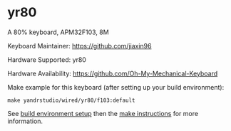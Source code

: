 yr80
===

A 80% keyboard, APM32F103, 8M

Keyboard Maintainer: https://github.com/jiaxin96

Hardware Supported: yr80

Hardware Availability: https://github.com/Oh-My-Mechanical-Keyboard 

Make example for this keyboard (after setting up your build environment):

    make yandrstudio/wired/yr80/f103:default

See [build environment setup](https://docs.qmk.fm/#/getting_started_build_tools) then the [make instructions](https://docs.qmk.fm/#/getting_started_make_guide) for more information.
